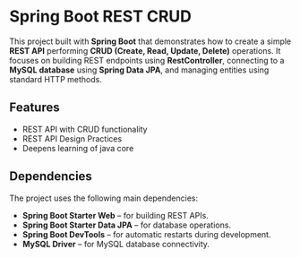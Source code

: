 # Spring Boot REST CRUD

This project built with **Spring Boot** that demonstrates how to create a simple **REST API** performing **CRUD (Create, Read, Update, Delete)** operations. It focuses on building REST endpoints using **RestController**, connecting to a **MySQL database** using **Spring Data JPA**, and managing entities using standard HTTP methods.

## Features

- REST API with CRUD functionality
- REST API Design Practices
- Deepens learning of java core

## Dependencies

The project uses the following main dependencies:

- **Spring Boot Starter Web** – for building REST APIs.
- **Spring Boot Starter Data JPA** – for database operations.
- **Spring Boot DevTools** – for automatic restarts during development.
- **MySQL Driver** – for MySQL database connectivity.

